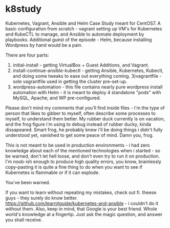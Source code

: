 # k8study
Kubernetes, Vagrant, Ansible and Helm Case Study meant for CentOS7.
A basic configuration from scratch - vagrant setting up VM's for Kubernetes and KubeCTL to manage, 
and Ansible to automate deployment by playbooks.
Additional guest of the episode - Helm, because installing Wordpress by hand would be a pain.

There are four parts:
1) initial-install - getting VirtualBox + Guest Additions, and Vagrant.
2) install-continue-ansible-kubectl - getting Ansible, Kubernetes, Kubectl, and doing some tweaks to ease out everything
coming.
3)vagrantfile - sole vagrantfile used in getting the cluster pre-set-up. 
4) wordpress-automation - this file contains nearly pure wordpress install automation with Helm - it is meant
to deploy 4 standalone "pods" with MySQL, Apache, and WP pre-configured. 

Please don't mind my comments that you'll find inside files - i'm the type of person that likes to gibber to
myself, often describe some processes to myself, to understand them better. My rubber duck currently is on
vacation, and the frog figure i'm using to debug instead of rubber ducky, kinda dissapeared. Smart frog,
he probably knew i'll be doing things i didn't fully understood yet, vanished to get some peace of mind. Damn you, frog.


This is not meant to be used in production environments - i had zero knowledge about each of the mentioned technologies
when i started - so be warned, don't let hell loose, and don't even try to run it on production.
I'm noob-ish enough to produce high quality errors, you know, brainlessly copy-pasting it is 
quite a fine thing to do when you want to see if Kubernetes is flammable or if it can explode.

You've been warned.

If you want to learn without repeating my mistakes, check out fi. theese guys - they surely do know better.
https://github.com/learnitguide/kubernetes-and-ansible - i couldn't do it without them.
Also, keep in mind, that Google is your best friend. Whole world's knowledge at a fingertip. Just ask the magic question, and answer you shall receive.
